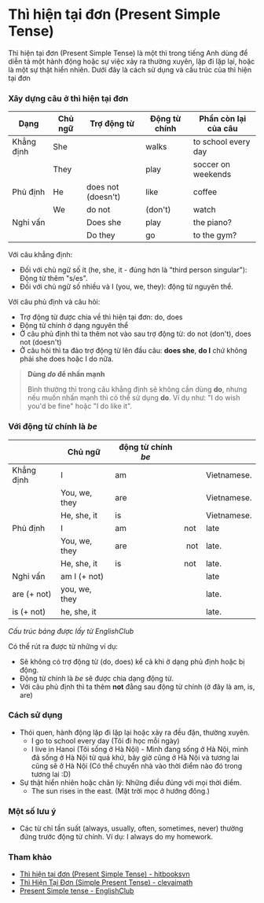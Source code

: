 # Thì hiện tại đơn (Present Simple Tense) 

Thì hiện tại đơn (Present Simple Tense) là một thì trong tiếng Anh dùng để diễn tả một hành động hoặc sự việc xảy ra thường xuyên, lặp đi lặp lại, hoặc là một sự thật hiển nhiên. Dưới đây là cách sử dụng và cấu trúc của thì hiện tại đơn

### Xây dựng câu ở thì hiện tại đơn

| Dạng | Chủ ngữ | Trợ động từ | Động từ chính | Phần còn lại của câu | 
| --- | --- | --- | --- | --- | 
| Khẳng định | She | |  walks | to school every day |
| | They | | play | soccer on weekends |
| Phủ định | He | does not (doesn't) | like | coffee |
| | We | do not | (don't) | watch | TV often |
| Nghi vấn |  | Does she | play | the piano? |
| | | Do they | go | to the gym? |

Với câu khẳng định:

- Đối với chủ ngữ số ít (he, she, it - đúng hơn là "third person singular"): Động từ thêm "s/es".
- Đối với chủ ngữ số nhiều và I (you, we, they): động từ nguyên thể.

Với câu phủ định và câu hỏi:

- Trợ động từ được chia về thì hiện tại đơn: do, does
- Động từ chính ở dạng nguyên thể
- Ở câu phủ định thì ta thêm not vào sau trợ động từ: do not (don't), does not (doesn't)
- Ở câu hỏi thì ta đảo trợ động từ lên đầu câu: **does she**, **do I** chứ không phải she does hoặc I do nữa.

> **Dùng _do_ để nhấn mạnh**
> 
> Bình thường thì trong câu khẳng định sẽ không cần dùng **do**, nhưng nếu muốn nhấn mạnh thì có thể sử dụng **do**. Ví dụ như: "I do wish you'd be fine" hoặc "I do like it".

### Với động từ chính là _be_

| | **Chủ ngữ** | **động từ chính *be*** |   |   |
| --- | --- | --- | --- | --- |
| Khẳng định | I | am |   | Vietnamese. |
| | You, we, they | are |   | Vietnamese. |
| | He, she, it | is |   | Vietnamese. |
| Phủ định | I | am | not | late |
| | You, we, they | are |  not | late. |
| | He, she, it | is | not | late. |
| Nghi vấn | am I (+ not) | |  | late |
| are (+ not) | you, we, they |  |  | late. |
| is (+ not) | he, she, it |  |  | late. |

_Cấu trúc bảng được lấy từ EnglishClub_

Có thể rút ra được từ những ví dụ:

- Sẽ không có trợ động từ (do, does) kể cả khi ở dạng phủ định hoặc bị động.
- Động từ chính là *be* sẽ được chia dạng động từ.
- Với câu phủ định thì ta thêm **not** đằng sau động từ chính (ở đây là am, is, are)

### Cách sử dụng
- Thói quen, hành động lặp đi lặp lại hoặc xảy ra đều đặn, thường xuyên. 
    - I go to school every day (Tôi đi học mỗi ngày)
    - I live in Hanoi (Tôi sống ở Hà Nội) - Mình đang sống ở Hà Nội, mình đã sống ở Hà Nội từ quá khứ, bây giờ cũng ở Hà Nội và tương lai cũng sẽ ở Hà Nội (Có thể chuyển nhà vào thời điểm nào đó trong tương lai :D)
- Sự thật hiển nhiên hoặc chân lý: Những điều đúng với mọi thời điểm.
    - The sun rises in the east. (Mặt trời mọc ở hướng đông.)

### Một số lưu ý
- Các từ chỉ tần suất (always, usually, often, sometimes, never) thường đứng trước động từ chính. Ví dụ: I always do my homework.

### Tham khảo

- [Thì hiện tại đơn (Present Simple Tense) - hitbooksvn](https://www.facebook.com/hitbooksvn/photos/311424218622818/)
- [Thì Hiện Tại Đơn (Simple Present Tense) - clevaimath](https://www.facebook.com/clevaimath/posts/999193282223949/)
- [Present Simple tense - EnglishClub](https://www.englishclub.com/grammar/present-simple-tense.php)



